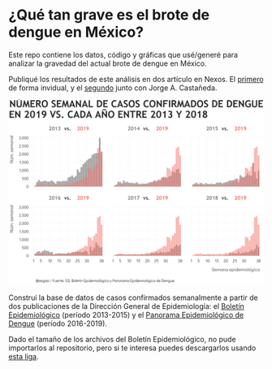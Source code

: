 # ¿Qué tan grave es el brote de dengue en México?

Este repo contiene los datos, código y gráficas que usé/generé para analizar la gravedad del actual brote de dengue en México.

Publiqué los resultados de este análisis en dos artículo en Nexos. El [primero](https://datos.nexos.com.mx/?p=997) de forma invidual, y el [segundo](https://datos.nexos.com.mx/?p=1011) junto con Jorge A. Castañeda.

![My image](https://github.com/segasi/analisis_dengue/blob/master/03_graficas/barras_numero_semanal_casos_confirmados_dengue_semana_38.png)

Construí la base de datos de casos confirmados semanalmente a partir de dos publicaciones de la Dirección General de Epidemiología: el [Boletín Epidemiológico](https://www.gob.mx/salud/acciones-y-programas/direccion-general-de-epidemiologia-boletin-epidemiologico) (período 2013-2015) y el [Panorama Epidemiológico de Dengue](https://www.gob.mx/salud/documentos/panorama-epidemiologico-de-dengue-2019) (período 2016-2019). 

Dado el tamaño de los archivos del Boletín Epidemiológico, no pude importarlos al repositorio, pero si te interesa puedes descargarlos usando [esta liga](https://drive.google.com/drive/folders/17ppvTp0CJWN2I8yyMxKMrz5rO3hBsa7n?usp=sharing).


